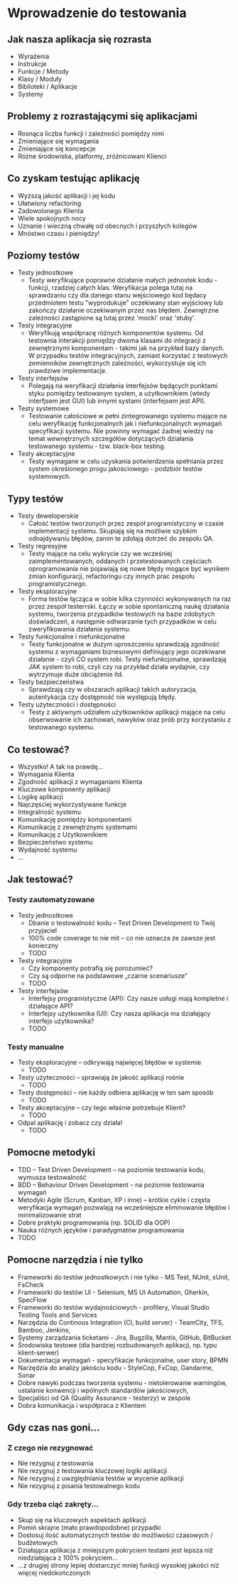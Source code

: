 # Wprowadzenie do testowania

## Jak nasza aplikacja się rozrasta
* Wyrażenia
* Instrukcje
* Funkcje / Metody
* Klasy / Moduły
* Biblioteki / Aplikacje
* Systemy

## Problemy z rozrastającymi się aplikacjami
* Rosnąca liczba funkcji i zależności pomiędzy nimi
* Zmieniające się wymagania
* Zmieniające się koncepcje
* Różne środowiska, platformy, zróżnicowani Klienci

## Co zyskam testując aplikację
* Wyższą jakość aplikacji i jej kodu
* Ułatwiony refactoring
* Zadowolonego Klienta
* Wiele spokojnych nocy
* Uznanie i wieczną chwałę od obecnych i przyszłych kolegów
* Mnóstwo czasu i pieniędzy!

## Poziomy testów
* Testy jednostkowe
  * Testy weryfikujące poprawne działanie małych jednostek kodu - funkcji, rzadziej całych klas.
  Weryfikacja polega tutaj na sprawdzaniu czy dla danego stanu wejściowego kod będacy przedmiotem testu 
  "wyprodukuje" oczekiwany stan wyjściowy lub
  zakończy działanie oczekiwanym przez nas błędem. Zewnętrzne zależności zastąpione są tutaj przez 'mocki' oraz 'stuby'.
* Testy integracyjne
  * Weryfikują współpracę różnych komponentów systemu. Od testownia interakcji pomiędzy dwoma klasami do integracji z zewnętrznymi komponentam - takimi jak na przykład bazy danych.
  W przypadku testów integracyjnych, zamiast korzystać z testowych zemienników zewnętrznych zależności, wykorzystuje się ich prawdziwe implementacje.
* Testy interfejsów
  * Polegają na weryfikacji działania interfejsów będących punktami styku pomiędzy testowanym system, a użytkownikiem (wtedy interfjsem jest GUI) lub innymi systami (interfejsem jest API). 
* Testy systemowe
  * Testowanie całościowe w pełni zintegrowanego systemu mające na celu weryfikację funkcjonalnych jak i niefunkcjonalnych wymagań specyfikacji systemu.
  Nie powinny wymagać żadnej wiedzy na temat wewnętrznych szczegółów dotyczących działania testowanego systemu - tzw. black-box testing.
* Testy akceptacyjne
  * Testy wymagane w celu uzyskania potwierdzenia spełniania przez system określonego progu jakościowego - podzbiór testów systemowych.

## Typy testów
* Testy deweloperskie
  * Całość testów tworzonych przez zespół programistyczny w czasie implementacji systemu. Skupiają się na możliwie szybkim odnajdywaniu błędów, zanim  te zdołają dotrzeć do zespołu QA.
* Testy regresyjne
  * Testy mające na celu wykrycie czy we wcześniej zaimplementowanych, oddanych i przetestowanych częściach oprogramowania nie pojawiają się nowe błędy mogące być wynikem zmian konfiguracji, 
  refactoringu czy innych prac zespołu programistycznego.
* Testy eksploracyjne
  * Forma testów łącząca w sobie kilka czynności wykonywanych na raz przez zespół testerrski. Łączy w sobie spontaniczną naukę działania systemu, tworzenia przypadków testowych na bazie zdobytych doświadczeń, a następnie
  odtwarzanie tych przypadków w celu zweryfikowania działania systemu.
* Testy funkcjonalne i niefunkcjonalne
  * Testy funkcjonalne w dużym uproszczeniu sprawdzają zgodność systemu z wymaganiami biznesowymi definiujący jego oczekiwane działanie - czyli CO system robi.
  Testy niefunkcjonalne, sprawdzają JAK system to robi, czyli czy na przykład działa wydajnie, czy wytrzymuje duże obciążenie itd.
* Testy bezpieczeństwa
  * Sprawdzają czy w obszarach aplikacji takich autoryzacja, autentykacja czy dostępność nie występują błędy.
* Testy użyteczności i dostępności
  * Testy z aktywnym udziałem użytkowników aplikacji mające na celu obserwowanie ich zachowań, nawyków oraz prób przy korzystaniu z testowanego systemu.

## Co testować?
* Wszystko! A tak na prawdę...
* Wymagania Klienta
* Zgodność aplikacji z wymaganiami Klienta
* Kluczowe komponenty aplikacji
* Logikę aplikacji
* Najczęściej wykorzystywane funkcje
* Integralność systemu
* Komunikację pomiędzy komponentami
* Komunikację z zewnętrznymi systemami
* Komunikację z Użytkownikiem
* Bezpieczeństwo systemu
* Wydajność systemu
* ...

## Jak testować?

### Testy zautomatyzowane
* Testy jednostkowe
  * Dbanie o testowalność kodu – Test Driven Development to Twój przyjaciel
  * 100% code coverage to nie mit – co nie oznacza że zawsze jest konieczny
  * TODO
* Testy integracyjne
  * Czy komponenty potrafią się porozumieć?
  * Czy są odporne na podstawowe „czarne scenariusze”
  * TODO
* Testy interfejsów
  * Interfejsy programistyczne (API): Czy nasze usługi mają kompletne i działające API?
  * Interfejsy użytkownika (UI): Czy nasza aplikacja ma działający interfejs użytkownika?
  * TODO

### Testy manualne
* Testy eksploracyjne – odkrywają najwięcej błędów w systemie
  * TODO
* Testy użyteczności – sprawiają że jakość aplikacji rośnie
  * TODO
* Testy dostępności – nie każdy odbiera aplikację w ten sam sposób
  * TODO
* Testy akceptacyjne – czy tego właśnie potrzebuje Klient?
  * TODO
* Odpal aplikację i zobacz czy działa!
  * TODO

## Pomocne metodyki
* TDD – Test Driven Development – na poziomie testowania kodu, wymusza testowalność
* BDD – Behaviour Driven Development – na poziomie testowania wymagań
* Metodyki Agile (Scrum, Kanban, XP i inne) – krótkie cykle i częsta weryfikacja wymagań pozwalają na wcześniejsze eliminowanie błędów i minimalizowanie strat
* Dobre praktyki programowania (np. SOLID dla OOP)
* Nauka różnych języków i paradygmatów programowania
* TODO

## Pomocne narzędzia i nie tylko
* Frameworki do testów jednostkowych i nie tylko - MS Test, NUnit, xUnit, FsCheck
* Frameworki do testów UI - Selenium, MS UI Automation, Gherkin, SpecFlow
* Frameworki do testów wydajnościowych - profilery, Visual Studio Testing Tools and Services
* Narzędzia do Continous Integration (CI, build server) - TeamCity, TFS, Bamboo, Jenkins,
* Systemy zarządzania ticketami - Jira, Bugzilla, Mantis, GitHub, BitBucket
* Środowiska testowe (dla bardziej rozbudowanych aplikacji, np. typu klient-serwer)
* Dokumentacja wymagań - specyfikacje funkcjonalne, user story, BPMN
* Narzędzia do analizy jakościu kodu - StyleCop, FxCop, Gandarme, Sonar
* Dobre nawyki podczas tworzenia systemu - nietolerowanie warningów, ustalanie konwencji i wpólnych standardów jakościowych,
* Specjaliści od QA (Quality Assurance - testerzy) w zespole
* Dobra komunikacja i współpraca z Klientem

## Gdy czas nas goni...

### Z czego nie rezygnować
* Nie rezygnuj z testowania
* Nie rezygnuj z testowania kluczowej logiki aplikacji
* Nie rezygnuj z uwzględniania testów w wycenie aplikacji
* Nie rezygnuj z pisania testowalnego kodu

### Gdy trzeba ciąć zakręty...
* Skup się na kluczowych aspektach aplikacji
* Pomiń skrajne (mało prawdopodobne) przypadki
* Dostosuj ilość automatycznych testów do możliwości czasowych / budżetowych
* Działająca aplikacja z mniejszym pokryciem testami jest lepsza niż niedziałająca z 100% pokryciem...
* ...z drugiej strony lepiej dostarczyć mniej funkcji wysokiej jakości niż więcej niedokończonych
